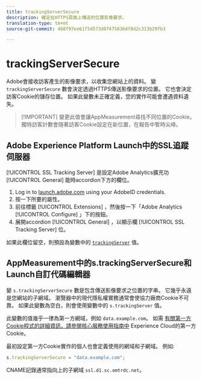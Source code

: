 ```yaml
---
title: trackingServerSecure
description: 確定在HTTPS頁面上傳送的位置影像要求。
translation-type: tm+mt
source-git-commit: 468f97ee61f5d573d07475836df8d2c313b29fb3

---
```



# trackingServerSecure

Adobe會接收訪客產生的影像要求，以收集您網站上的資料。 變 `trackingServerSecure` 數會決定透過HTTPS傳送影像要求的位置。 它也會決定訪客Cookie的儲存位置。 如果此變數未正確定義，您的實作可能會遭遇資料遺失。

> [!IMPORTANT] 變更此值會讓AppMeasurement尋找不同位置的Cookie。 獨特訪客計數會隨著訪客Cookie設定在新位置，在報告中暫時尖峰。

## Adobe Experience Platform Launch中的SSL追蹤伺服器

[!UICONTROL SSL Tracking Server] 是設定Adobe Analytics擴充功 [!UICONTROL General] 能時accordion下方的欄位。

1. Log in to [launch.adobe.com](https://launch.adobe.com) using your AdobeID credentials.
2. 按一下所要的屬性。
3. 前往標籤 [!UICONTROL Extensions] ，然後按一下「Adobe Analytics [!UICONTROL Configure] 」下的按鈕。
4. 展開accordion [!UICONTROL General] ，以顯示欄 [!UICONTROL SSL Tracking Server] 位。

如果此欄位留空，則預設為變數中的 [`trackingServer`](trackingserver.md) 值。

## AppMeasurement中的s.trackingServerSecure和Launch自訂代碼編輯器

變 `s.trackingServerSecure` 數是包含傳送影像要求之位置的字串。 它幾乎永遠是您網站的子網域。 瀏覽器中的現代隱私權實務通常會使協力廠商Cookie不可靠。 如果此變數為空白，則會使用變數中的 `s.trackingServer` 值。

此變數的值幾乎一律為第一方網域，例如 `data.example.com`。 如需 [有關第一方Cookie程式的詳細資訊，請參閱核心服務使用指南中](https://docs.adobe.com/content/help/en/core-services/interface/ec-cookies/cookies-first-party.html) Experience Cloud的第一方Cookie。

最初設定第一方Cookie實作的個人也會定義使用的網域和子網域。 例如:

```js
s.trackingServerSecure = "data.example.com";
```

CNAME記錄通常指向上的子網域 `ssl.d1.sc.omtrdc.net`。
